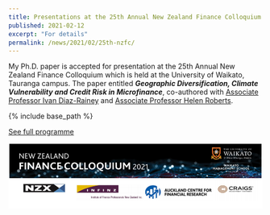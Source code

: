 ```yaml
---
title: Presentations at the 25th Annual New Zealand Finance Colloquium
published: 2021-02-12
excerpt: "For details"
permalink: /news/2021/02/25th-nzfc/ 
---
```


My Ph.D. paper is accepted for presentation at the 25th Annual New Zealand Finance Colloquium which is held at the University of Waikato, Tauranga campus. The paper entitled ***Geographic Diversification, Climate Vulnerability and Credit Risk in Microfinance***, co-authored with [Associate Professor Ivan Diaz-Rainey](https://www.otago.ac.nz/accountancyfinance/staff/otago032953.html) and [Associate Professor Helen Roberts](https://www.otago.ac.nz/accountancyfinance/staff/helenroberts.html).

{% include base_path %}

<a href="https://iftekhariahmed.github.io/files/25th_annual_new_zealand_finance_colloquim_programme.pdf">See full programme</a>

![](/images/25th_nzfc.png)
